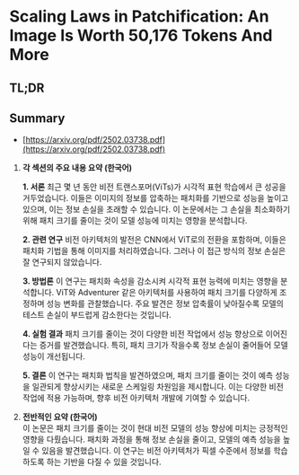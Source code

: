 # Scaling Laws in Patchification: An Image Is Worth 50,176 Tokens And More
## TL;DR
## Summary
- [https://arxiv.org/pdf/2502.03738.pdf](https://arxiv.org/pdf/2502.03738.pdf)

1. **각 섹션의 주요 내용 요약 (한국어)**

   **1. 서론**
   최근 몇 년 동안 비전 트랜스포머(ViTs)가 시각적 표현 학습에서 큰 성공을 거두었습니다. 이들은 이미지의 정보를 압축하는 패치화를 기반으로 성능을 높이고 있으며, 이는 정보 손실을 초래할 수 있습니다. 이 논문에서는 그 손실을 최소화하기 위해 패치 크기를 줄이는 것이 모델 성능에 미치는 영향을 분석합니다.

   **2. 관련 연구**
   비전 아키텍처의 발전은 CNN에서 ViT로의 전환을 포함하며, 이들은 패치화 기법을 통해 이미지를 처리하였습니다. 그러나 이 접근 방식의 정보 손실은 잘 연구되지 않았습니다.

   **3. 방법론**
   이 연구는 패치화 속성을 감소시켜 시각적 표현 능력에 미치는 영향을 분석합니다. ViT와 Adventurer 같은 아키텍처를 사용하여 패치 크기를 다양하게 조정하며 성능 변화를 관찰했습니다. 주요 발견은 정보 압축률이 낮아질수록 모델의 테스트 손실이 부드럽게 감소한다는 것입니다.

   **4. 실험 결과**
   패치 크기를 줄이는 것이 다양한 비전 작업에서 성능 향상으로 이어진다는 증거를 발견했습니다. 특히, 패치 크기가 작을수록 정보 손실이 줄어들어 모델 성능이 개선됩니다.

   **5. 결론**
   이 연구는 패치화 법칙을 발견하였으며, 패치 크기를 줄이는 것이 예측 성능을 일관되게 향상시키는 새로운 스케일링 차원임을 제시합니다. 이는 다양한 비전 작업에 적용 가능하며, 향후 비전 아키텍처 개발에 기여할 수 있습니다.

2. **전반적인 요약 (한국어)**  
   이 논문은 패치 크기를 줄이는 것이 현대 비전 모델의 성능 향상에 미치는 긍정적인 영향을 다뤘습니다. 패치화 과정을 통해 정보 손실을 줄이고, 모델의 예측 성능을 높일 수 있음을 발견했습니다. 이 연구는 비전 아키텍처가 픽셀 수준에서 정보를 학습하도록 하는 기반을 다질 수 있을 것입니다.